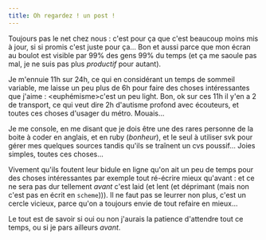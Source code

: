 ```yaml
---
title: Oh regardez ! un post !
---
```


Toujours pas le net chez nous : c'est pour ça que c'est beaucoup moins mis à
jour, si si promis c'est juste pour ça... Bon et aussi parce que mon écran au
boulot est visible par 99% des gens 99% du temps (et ça me saoule pas mal, je
ne suis pas plus _productif_ pour autant).

Je m'ennuie 11h sur 24h, ce qui en considérant un temps de sommeil variable,
me laisse un peu plus de 6h pour faire des choses intéressantes que j'aime :
<euphémisme>c'est un peu light. Bon, ok sur ces 11h il y'en a 2 de transport,
ce qui veut dire 2h d'autisme profond avec écouteurs, et toutes ces choses
d'usager du métro. Mouais...

Je me console, en me disant que je dois être une des rares personne de la
boite à coder en anglais, et en ruby (*bonheur*), et le seul à utiliser svk
pour gérer mes quelques sources tandis qu'ils se traînent un cvs poussif...
Joies simples, toutes ces choses...

Vivement qu'ils foutent leur bidule en ligne qu'on ait un peu de temps pour
des choses intéressantes par exemple tout ré-écrire mieux qu'avant : et ce ne
sera pas dur tellement _avant_ c'est laid (et lent (et déprimant (mais non
c'est pas en écrit en `scheme`))). Il ne faut pas se leurrer non plus, c'est
un cercle vicieux, parce qu'on a toujours envie de tout refaire en mieux...

Le tout est de savoir si oui ou non j'aurais la patience d'attendre tout ce
temps, ou si je pars ailleurs _avant_.

